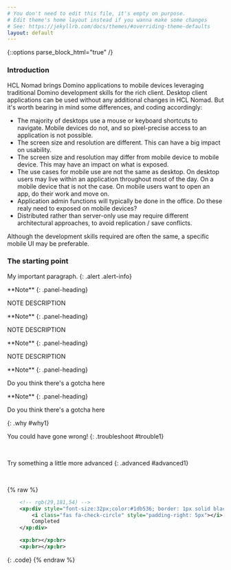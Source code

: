 ```yaml
---
# You don't need to edit this file, it's empty on purpose.
# Edit theme's home layout instead if you wanna make some changes
# See: https://jekyllrb.com/docs/themes/#overriding-theme-defaults
layout: default
---
```

{::options parse_block_html="true" /}

### Introduction
HCL Nomad brings Domino applications to mobile devices leveraging traditional Domino development skills for the rich client. Desktop client applications can be used without any additional changes in HCL Nomad. But it's worth bearing in mind some differences, and coding accordingly:
- The majority of desktops use a mouse or keyboard shortcuts to navigate. Mobile devices do not, and so pixel-precise access to an application is not possible.
- The screen size and resolution are different. This can have a big impact on usability.
- The screen size and resolution may differ from mobile device to mobile device. This may have an impact on what is exposed.
- The use cases for mobile use are not the same as desktop. On desktop users may live within an application throughout most of the day. On a mobile device that is not the case. On mobile users want to open an app, do their work and move on.
- Application admin functions will typically be done in the office. Do these realy need to exposed on mobile devices?
- Distributed rather than server-only use may require different architectural approaches, to avoid replication / save conflicts.

Although the development skills required are often the same, a specific mobile UI may be preferable.

### The starting point

My important paragraph.
{: .alert .alert-info}

<div class="panel panel-info">
**Note**
{: .panel-heading}
<div class="panel-body">

NOTE DESCRIPTION

</div>
</div>

<div class="panel panel-warning">
**Note**
{: .panel-heading}
<div class="panel-body">

NOTE DESCRIPTION

</div>
</div>

<div class="panel panel-danger">
**Note**
{: .panel-heading}
<div class="panel-body">

NOTE DESCRIPTION

</div>
</div>

<div class="panel panel-success">
**Note**
{: .panel-heading}
<div class="panel-body">

Do you think there's a gotcha here

</div>
</div>


<div class="panel panel-success">
**Note**
{: .panel-heading}
<div class="panel-body">

Do you think there's a gotcha here

</div>
</div>
{: .why #why1}

<br/>

You could have gone wrong!
{: .troubleshoot #trouble1}

<br/>

Try something a little more advanced
{: .advanced #advanced1}

<br/>

{% raw %}
~~~xml
	<!-- rgb(29,181,54) -->
	<xp:div style="font-size:32px;color:#1db536; border: 1px solid black; padding: 4px">
		<i class="fas fa-check-circle" style="padding-right: 5px"></i>
		Completed
	</xp:div>

	<xp:br></xp:br>
    <xp:br></xp:br>
~~~
{: .code}
{% endraw %}

<br/>